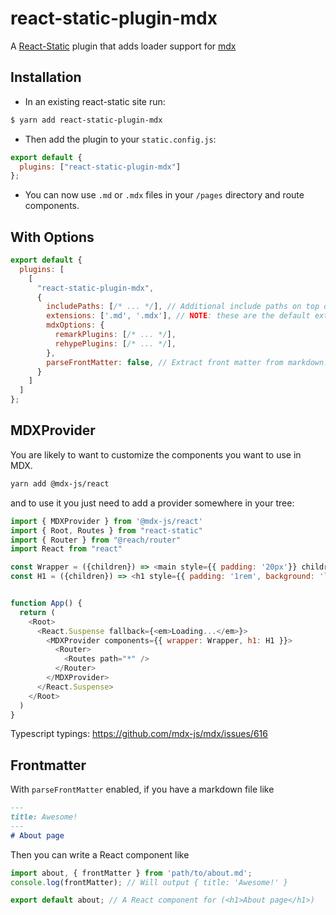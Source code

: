 # react-static-plugin-mdx

A [React-Static](https://react-static.js.org) plugin that adds loader support for [mdx](https://github.com/mdx-js/mdx)

## Installation

- In an existing react-static site run:

```bash
$ yarn add react-static-plugin-mdx
```

- Then add the plugin to your `static.config.js`:

```javascript
export default {
  plugins: ["react-static-plugin-mdx"]
};
```

- You can now use `.md` or `.mdx` files in your `/pages` directory and route components.

## With Options

```javascript
export default {
  plugins: [
    [
      "react-static-plugin-mdx",
      {
        includePaths: [/* ... */], // Additional include paths on top of the default jsLoader paths
        extensions: ['.md', '.mdx'], // NOTE: these are the default extensions
        mdxOptions: {
          remarkPlugins: [/* ... */],
          rehypePlugins: [/* ... */],
        },
        parseFrontMatter: false, // Extract front matter from markdown. Disabled by default.
      }
    ]
  ]
};
```


## MDXProvider

You are likely to want to customize the components you want to use in MDX.

```bash
yarn add @mdx-js/react
```

and to use it you just need to add a provider somewhere in your tree:

```js
import { MDXProvider } from '@mdx-js/react'
import { Root, Routes } from "react-static"
import { Router } from "@reach/router"
import React from "react"

const Wrapper = ({children}) => <main style={{ padding: '20px'}} children={children} />
const H1 = ({children}) => <h1 style={{ padding: '1rem', background: 'linear-gradient(to right, #1565C0, #b92b27)' }} children={children} />


function App() {
  return (
    <Root>
      <React.Suspense fallback={<em>Loading...</em>}>
        <MDXProvider components={{ wrapper: Wrapper, h1: H1 }}>
          <Router>
            <Routes path="*" />
          </Router>
        </MDXProvider>
      </React.Suspense>
    </Root>
  )
}
```

Typescript typings: https://github.com/mdx-js/mdx/issues/616

## Frontmatter
With `parseFrontMatter` enabled, if you have a markdown file like
```markdown
---
title: Awesome!
---
# About page
```
Then you can write a React component like
```javascript
import about, { frontMatter } from 'path/to/about.md';
console.log(frontMatter); // Will output { title: 'Awesome!' }

export default about; // A React component for (<h1>About page</h1>)
```

